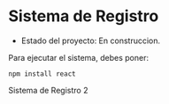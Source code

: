 <h1> Sistema de Registro</h1>

- Estado del proyecto: En construccion.

Para ejecutar el sistema, debes poner:


```npm install react```

Sistema de Registro 2
